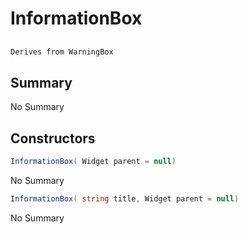 # InformationBox

## 
```c#
Derives from WarningBox
```

## Summary

No Summary
## Constructors

```c#
InformationBox( Widget parent = null) 
```
No Summary
```c#
InformationBox( string title, Widget parent = null) 
```
No Summary

